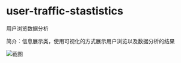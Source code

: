 # user-traffic-stastistics

用户浏览数据分析

简介：信息展示类，使用可视化的方式展示用户浏览以及数据分析的结果

![截图](https://unpkg.com/@icedesign/user-traffic-stastistics/screenshot.png)
